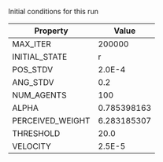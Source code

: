 Initial conditions for this run

| Property     | Value     |
|--------------|-----------|
|MAX_ITER|200000|
|INITIAL_STATE|r|
|POS_STDV|2.0E-4|
|ANG_STDV|0.2|
|NUM_AGENTS|100|
|ALPHA| 0.785398163|
|PERCEIVED_WEIGHT|6.283185307|
|THRESHOLD|20.0|
|VELOCITY|2.5E-5|